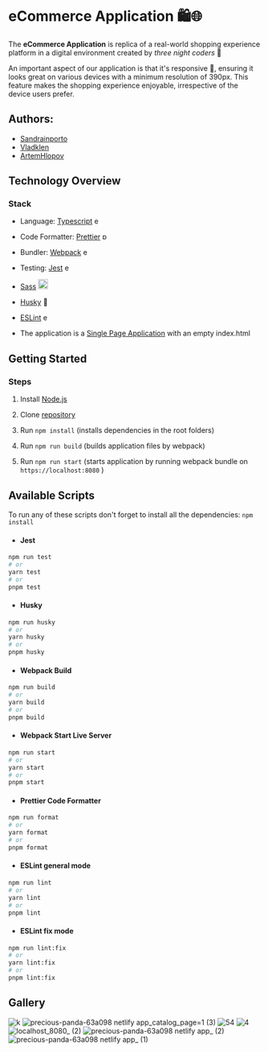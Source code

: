# eCommerce Application 🛍️🌐

The **eCommerce Application** is replica of a real-world shopping experience platform in a digital environment created by _three night coders_ 🌃

An important aspect of our application is that it's responsive 📲, ensuring it looks great on various devices with a minimum resolution of 390px. This feature makes the shopping experience enjoyable, irrespective of the device users prefer.

## Authors:

- [Sandrainporto](https://github.com/Sandrainporto)
- [Vladklen](https://github.com/vladklen)
- [ArtemHlopov](https://github.com/ArtemHlopov)

## Technology Overview

### Stack

- Language: [Typescript](https://www.typescriptlang.org/) <img width="14" height="14" src="https://img.icons8.com/external-tal-revivo-shadow-tal-revivo/24/external-typescript-an-open-source-programming-language-developed-and-maintained-by-microsoft-logo-shadow-tal-revivo.png" alt="external-typescript-an-open-source-programming-language-developed-and-maintained-by-microsoft-logo-shadow-tal-revivo"/>

- Code Formatter: [Prettier](https://prettier.io/) <img width="14" height="14" src="https://img.icons8.com/fluency/48/p.png" alt="p"/>
- Bundler: [Webpack](https://webpack.js.org/) <img width="14" height="14" src="https://img.icons8.com/external-tal-revivo-color-tal-revivo/24/external-webpack-a-module-bundler-its-main-purpose-is-to-bundle-javascript-files-for-usage-in-a-browser-logo-color-tal-revivo.png" alt="external-webpack-a-module-bundler-its-main-purpose-is-to-bundle-javascript-files-for-usage-in-a-browser-logo-color-tal-revivo"/>
- Testing: [Jest](https://webpack.js.org/) <img width="14" height="14" src="https://img.icons8.com/external-tal-revivo-shadow-tal-revivo/24/external-jest-can-collect-code-coverage-information-from-entire-projects-logo-shadow-tal-revivo.png" alt="external-jest-can-collect-code-coverage-information-from-entire-projects-logo-shadow-tal-revivo"/>

- [Sass](https://sass-lang.com/) <img width="20" height="20" src="https://img.icons8.com/material-two-tone/24/000000/sass.png" alt="sass"/>

- [Husky](https://typicode.github.io/husky/) 🐶

- [ESLint](https://eslint.org/) <img width="14" height="14" src="https://img.icons8.com/external-tal-revivo-shadow-tal-revivo/24/external-eslint-pluggable-and-configurable-linter-tool-for-identifying-and-reporting-on-patterns-in-javascript-logo-shadow-tal-revivo.png" alt="external-eslint-pluggable-and-configurable-linter-tool-for-identifying-and-reporting-on-patterns-in-javascript-logo-shadow-tal-revivo"/>
- The application is a [Single Page Application](https://developer.mozilla.org/en-US/docs/Glossary/SPA) with an empty index.html

## Getting Started

### Steps

1. Install [Node.js](https://nodejs.org/ru)

2. Clone [repository](https://github.com/Sandrainporto/eCommerce-Application.git)
3. Run `npm install` (installs dependencies in the root folders)
4. Run `npm run build` (builds application files by webpack)
5. Run `npm run start` (starts application by running webpack bundle on `https://localhost:8080` )

## Available Scripts

To run any of these scripts don't forget to install all the dependencies:
`npm install`

- #### Jest

```bash
npm run test
# or
yarn test
# or
pnpm test
```

- #### Husky

```bash
npm run husky
# or
yarn husky
# or
pnpm husky
```

- #### Webpack Build

```bash
npm run build
# or
yarn build
# or
pnpm build
```

- #### Webpack Start Live Server

```bash
npm run start
# or
yarn start
# or
pnpm start
```

- #### Prettier Code Formatter

```bash
npm run format
# or
yarn format
# or
pnpm format
```

- #### ESLint general mode

```bash
npm run lint
# or
yarn lint
# or
pnpm lint
```

- #### ESLint fix mode

```bash
npm run lint:fix
# or
yarn lint:fix
# or
pnpm lint:fix
```
## Gallery
![k](https://github.com/Sandrainporto/eCommerce-Application/assets/90930428/c73f11b3-8e5c-4b8e-8f33-7029e3a36fbd)
![precious-panda-63a098 netlify app_catalog_page=1 (3)](https://github.com/Sandrainporto/eCommerce-Application/assets/90930428/e6b9cffd-22bb-4415-914c-74d1f410a623)
![54](https://github.com/Sandrainporto/eCommerce-Application/assets/90930428/255025a2-750d-4362-8c7f-a85d36781409)
![4](https://github.com/Sandrainporto/eCommerce-Application/assets/90930428/8bcbc913-fcb7-452d-8808-96d163ffb992)
![localhost_8080_ (2)](https://github.com/Sandrainporto/eCommerce-Application/assets/90930428/405b3f33-b2b1-4c87-8872-27655130ebbb)
![precious-panda-63a098 netlify app_ (2)](https://github.com/Sandrainporto/eCommerce-Application/assets/90930428/0a35ff07-ecfb-42ca-81f8-5d447888a781)
![precious-panda-63a098 netlify app_ (1)](https://github.com/Sandrainporto/eCommerce-Application/assets/90930428/5e497dec-8f94-4f07-800f-0a2ddfb7a400)

